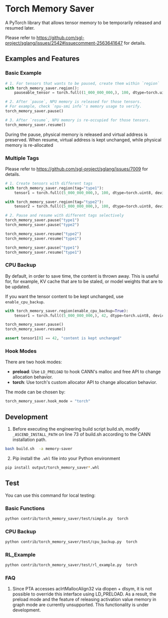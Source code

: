 # Torch Memory Saver

A PyTorch library that allows tensor memory to be temporarily released and resumed later.

Please refer to https://github.com/sgl-project/sglang/issues/2542#issuecomment-2563641647 for details.

## Examples and Features

### Basic Example

```python
# 1. For tensors that wants to be paused, create them within `region`
with torch_memory_saver.region():
    pauseable_tensor = torch.full((1_000_000_000,), 100, dtype=torch.uint8, device='npu')

# 2. After `pause`, NPU memory is released for those tensors.
# For example, check `npu-smi info`'s memory usage to verify.
torch_memory_saver.pause()

# 3. After `resume`, NPU memory is re-occupied for those tensors.
torch_memory_saver.resume()
```

During the pause, physical memory is released and virtual address is preserved. When resume, virtual address is kept unchanged, while physical memory is re-allocated

### Multiple Tags

Please refer to https://github.com/sgl-project/sglang/issues/7009 for details.

```python
# 1. Create tensors with different tags
with torch_memory_saver.region(tag="type1"):
    tensor1 = torch.full((5_000_000_000,), 100, dtype=torch.uint8, device='npu')

with torch_memory_saver.region(tag="type2"):
    tensor2 = torch.full((5_000_000_000,), 100, dtype=torch.uint8, device='npu')

# 2. Pause and resume with different tags selectively
torch_memory_saver.pause("type1")
torch_memory_saver.pause("type2")

torch_memory_saver.resume("type2")
torch_memory_saver.resume("type1")

torch_memory_saver.pause("type1")
torch_memory_saver.resume("type1")
```

### CPU Backup

By default, in order to save time, the content is thrown away. This is useful for, for example, KV cache that are to be staled, or model weights that are to be updated.

If you want the tensor content to be kept unchanged, use `enable_cpu_backup`.

```python
with torch_memory_saver.region(enable_cpu_backup=True):
    tensor1 = torch.full((5_000_000_000,), 42, dtype=torch.uint8, device='npu')

torch_memory_saver.pause()
torch_memory_saver.resume()

assert tensor1[0] == 42, "content is kept unchanged"
```

### Hook Modes

There are two hook modes:

* **preload**: Use `LD_PRELOAD` to hook CANN's malloc and free API to change allocation behavior.
* **torch**: Use torch's custom allocator API to change allocation behavior.

The mode can be chosen by:

```python
torch_memory_saver.hook_mode = "torch"
```

## Development

1. Before executing the engineering build script build.sh, modify `_ASCEND_INSTALL_PATH` on line 73 of build.sh according to the CANN installation path.

```bash
bash build.sh  -a memory-saver
```
2. Pip install the `.whl` file into your Python environment

```bash
pip install output/torch_memory_saver*.whl
```
## Test
You can use this command for local testing:

### Basic Functions
```bash
python contrib/torch_memory_saver/test/simple.py  torch
```

### CPU Backup
```bash
python contrib/torch_memory_saver/test/cpu_backup.py  torch
```

### RL_Example
```bash
python contrib/torch_memory_saver/test/rl_example.py  torch
```

### FAQ
1. Since PTA accesses aclrtMallocAlign32 via dlopen + dlsym, it is not possible to override this interface using LD_PRELOAD. As a result, the preload mode and the feature of releasing activation value memory in graph mode are currently unsupported. This functionality is under development.
